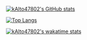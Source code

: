 [![kAIto47802's GitHub stats](https://github-readme-stats-clone-xln.vercel.app/api/?username=kAIto47802&theme=tokyonight&count_private=true&show_icons=true)](https://github.com/anuraghazra/github-readme-stats)


[![Top Langs](https://github-readme-stats-clone-xln.vercel.app/api/top-langs/?username=kAIto47802&layout=compact&theme=merko&count_private=true&langs_count=10)](https://github.com/anuraghazra/github-readme-stats)

[![kAIto47802's wakatime stats](https://github-readme-stats-clone-xln.vercel.app/api/wakatime?username=kAIto47802)](https://github.com/anuraghazra/github-readme-stats)

